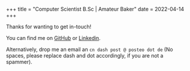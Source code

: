 +++
title = "Computer Scientist B.Sc | Amateur Baker"
date = 2022-04-14
+++

Thanks for wanting to get in-touch!
 
You can find me on [GitHub](https://github.com/cndolo) or [Linkedin](https://www.linkedin.com/in/cndolo).

Alternatively, drop me an email an `cn dash post @ posteo dot de` (No spaces, please replace dash and dot accordingly, if you are not a spammer).
